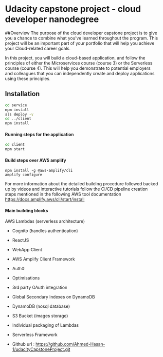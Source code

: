 # Udacity capstone project - cloud developer nanodegree
##Overview
The purpose of the cloud developer capstone project is to give you a chance to combine what you've learned throughout the program. This project will be an important part of your portfolio that will help you achieve your Cloud-related career goals.

In this project, you will build a cloud-based application, and follow the principles of either the Microservices course (course 3) or the Serverless course (course 4). This will help you demonstrate to potential employers and colleagues that you can independently create and deploy applications using these principles.

## Installation
```bash
cd service
npm install
sls deploy -v
cd ../client
npm install
```

#### Running steps for the application
 
```bash
cd client
npm start
```

#### Build steps over AWS amplify 

```
npm install -g @aws-amplify/cli
amplify configure
```
For more information about the detailed building procedure followed backed up by videos and interactive tutorials follow the CI/CD pipeline creation steps mentioned in the following AWS tool documentation  
https://docs.amplify.aws/cli/start/install


#### Main building blocks 

AWS Lambdas (serverless architecture)
- Cognito (handles authentication)
- ReactJS
- WebApp Client
- AWS Amplify Client Framework
- Auth0
- Optimisations
- 3rd party OAuth integration
- Global Secondary Indexes on DynamoDB
- DynamoDB (nosql database)
- S3 Bucket (images storage)
- Individual packaging of Lambdas
- Serverless Framework


- Github url : https://github.com/Ahmed-Hasan-1/udacityCapstoneProject.git


